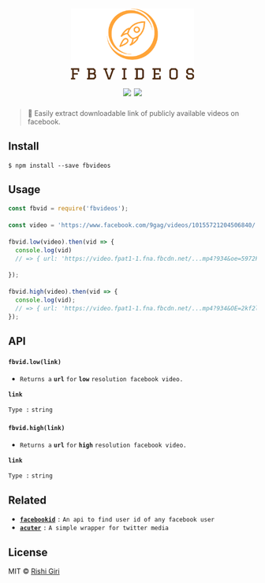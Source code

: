 <h1 align="center">
<br>
<img src="https://raw.githubusercontent.com/rishigiridotcom/rishigiri.com/835ef5231dc96ae7c751b1a35acc664986726b4b/github/fbvideos.png" width="250px">
<br>
<a href="https://travis-ci.org/CodeDotJS/fbvideos/"><img src="https://travis-ci.org/CodeDotJS/fbvideos.svg?branch=master"></a> <img src="https://img.shields.io/badge/code_style-XO-5ed9c7.svg">
<br>
</h1>

> :link: Easily extract downloadable link of publicly available videos on facebook.

## Install

```
$ npm install --save fbvideos
```

## Usage

```js
const fbvid = require('fbvideos');

const video = 'https://www.facebook.com/9gag/videos/10155721204506840/';

fbvid.low(video).then(vid => {
  console.log(vid)
  // => { url: 'https://video.fpat1-1.fna.fbcdn.net/...mp4?934&oe=5972F363' }

});

fbvid.high(video).then(vid => {
  console.log(vid);
  // => { url: 'https://video.fpat1-1.fna.fbcdn.net/...mp4?934&OE=2kf2lf4g' }
});
```

## API

#### __`fbvid.low(link)`__

- `Returns a` __`url`__ `for` __`low`__ `resolution facebook video.`

__`link`__

`Type :` `string`

#### __`fbvid.high(link)`__

- `Returns a` __`url`__ `for` __`high`__ `resolution facebook video.`

__`link`__

`Type :` `string`


## Related


- __[`facebookid`](https://github.com/CodeDotJS/facebookid)__ `:` `An api to find user id of any facebook user`
- __[`acuter`](https://github.com/CodeDotJS/acuter)__ `:` `A simple wrapper for twitter media`

## License

MIT &copy; [Rishi Giri](http://rishigiri.ml)

